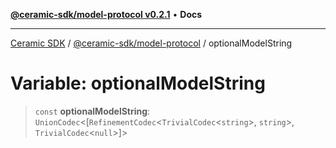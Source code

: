 [**@ceramic-sdk/model-protocol v0.2.1**](../README.md) • **Docs**

***

[Ceramic SDK](../../../README.md) / [@ceramic-sdk/model-protocol](../README.md) / optionalModelString

# Variable: optionalModelString

> `const` **optionalModelString**: `UnionCodec`\<[`RefinementCodec`\<`TrivialCodec`\<`string`\>, `string`\>, `TrivialCodec`\<`null`\>]\>
